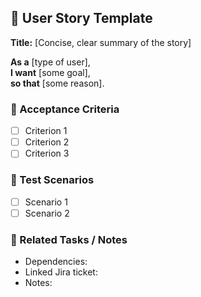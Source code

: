 ## 🧩 User Story Template

**Title:** [Concise, clear summary of the story]

**As a** [type of user],  
**I want** [some goal],  
**so that** [some reason].

### 🎯 Acceptance Criteria
- [ ] Criterion 1
- [ ] Criterion 2
- [ ] Criterion 3

### 🧪 Test Scenarios
- [ ] Scenario 1
- [ ] Scenario 2

### 🔗 Related Tasks / Notes
- Dependencies:
- Linked Jira ticket:
- Notes:
